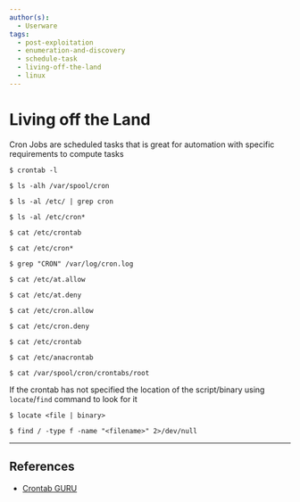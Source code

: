 ```yaml
---
author(s):
  - Userware
tags:
  - post-exploitation
  - enumeration-and-discovery
  - schedule-task
  - living-off-the-land
  - linux
---
```

# Living off the Land

Cron Jobs are scheduled tasks that is great for automation with specific requirements to compute tasks

```
$ crontab -l

$ ls -alh /var/spool/cron

$ ls -al /etc/ | grep cron

$ ls -al /etc/cron*

$ cat /etc/crontab

$ cat /etc/cron*
```

```
$ grep "CRON" /var/log/cron.log

$ cat /etc/at.allow

$ cat /etc/at.deny

$ cat /etc/cron.allow

$ cat /etc/cron.deny

$ cat /etc/crontab

$ cat /etc/anacrontab

$ cat /var/spool/cron/crontabs/root
```

If the crontab has not specified the location of the script/binary using `locate`/`find` command to look for it

```
$ locate <file | binary>

$ find / -type f -name "<filename>" 2>/dev/null
```

---
## References

- [Crontab GURU](https://crontab.guru)